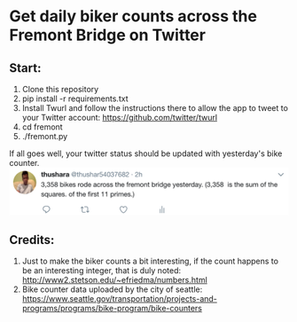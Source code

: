 # Get daily biker counts across the Fremont Bridge on Twitter
## Start:

1. Clone this repository
2. pip install -r requirements.txt
3. Install Twurl and follow the instructions there to allow the app to tweet to your Twitter account: https://github.com/twitter/twurl
4. cd fremont
5. ./fremont.py

If all goes well, your twitter status should be updated with yesterday's bike counter.
![Alt text](biketweet.png?raw=true "Tweeting counter")

## Credits:

1. Just to make the biker counts a bit interesting, if the count happens to be an interesting integer, that is duly noted: http://www2.stetson.edu/~efriedma/numbers.html
2. Bike counter data uploaded by the city of seattle: https://www.seattle.gov/transportation/projects-and-programs/programs/bike-program/bike-counters